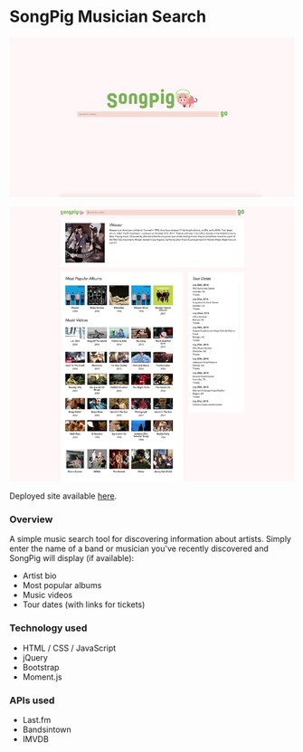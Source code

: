 # SongPig Musician Search

![SongPig Screenshot 1](./screen1.jpg)

![SongPig Screenshot 2](./screen2.jpg)

Deployed site available [here](https://crsaxton87.github.io/songpig-final/).

### Overview
A simple music search tool for discovering information about artists. Simply enter the name of a band or musician you've recently discovered and SongPig will display (if available):

* Artist bio
* Most popular albums
* Music videos
* Tour dates (with links for tickets)

### Technology used

* HTML / CSS / JavaScript
* jQuery
* Bootstrap
* Moment.js

### APIs used

* Last.fm
* Bandsintown
* IMVDB
